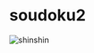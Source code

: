 # soudoku2


![shinshin](https://user-images.githubusercontent.com/100312857/166728692-e5373b39-efd6-47ff-aed3-2c87f7387502.png)
